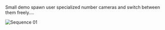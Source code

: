 


Small demo spawn user specialized number cameras and switch between them freely....





![Sequence 01](https://github.com/user-attachments/assets/2ac43ad7-4209-445b-abd2-e70a563ab69f)
